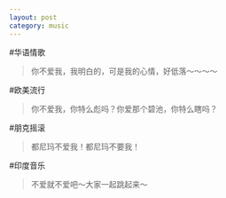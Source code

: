 ```yaml
---
layout: post
category: music
---
```

#华语情歌
> 你不爱我，我明白的，可是我的心情，好低落～～～～

#欧美流行
> 你不爱我，你特么彪吗？你爱那个碧池，你特么瞎吗？

#朋克摇滚
> 都尼玛不爱我！都尼玛不要我！

#印度音乐
> 不爱就不爱吧～大家一起跳起来～